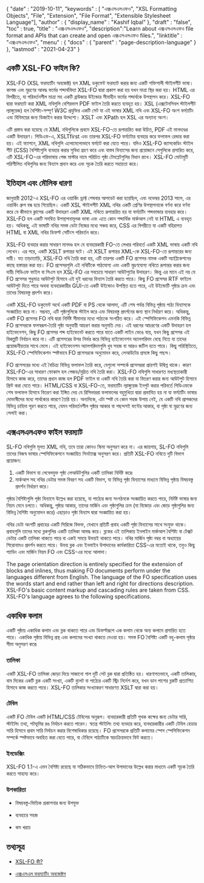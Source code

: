 {
  "date" : "2019-10-11",
  "keywords" : [ "এক্সএসএলএফও", "XSL Formatting Objects", "File", "Extension", "File Format", "Extensible Stylesheet Language"],
  "author" : {
    "display_name" : "Kashif Iqbal"
},
  "draft" : "false",
  "toc" : true,
  "title" : "এক্সএসএলএফও",
  "description":"Learn about এক্সএসএলএফও file format and APIs that can create and open এক্সএসএলএফও files.",
  "linktitle" : "এক্সএসএলএফও",
  "menu" : {
    "docs" : {
      "parent" : "page-description-language"
}
},
  "lastmod" : "2021-04-23"
}

## একটি XSL-FO ফাইল কি? ##

XSL-FO (XSL ফরম্যাটিং অবজেক্ট) হল XML ডকুমেন্ট ফরম্যাট করার জন্য একটি শক্তিশালী স্টাইলশীট ভাষা। কাগজ এবং মুদ্রণের আবদ্ধ ফর্মের শব্দার্থবিদ্যা XSL-FO দ্বারা প্রকাশ করা হয় যখন মাত্রা স্থির করা হয়। HTML এর বিপরীতে, যা পরিবর্তনশীল মাত্রা সহ একটি ব্রাউজার উইন্ডোর সীমাহীন ফর্মের শব্দার্থকে উপস্থাপন করে। XSL-FO দ্বারা ফরম্যাট করা XML নথিগুলি বেশিরভাগ PDF ফাইল তৈরি করতে ব্যবহৃত হয়। XSL (এক্সটেনসিবল স্টাইলশীট ল্যাঙ্গুয়েজ) হল বৈশিষ্ট্য-সম্পূর্ণ W3C প্রযুক্তির একটি সেট যা এই ভাষার XML নথি এবং XSL-FO অংশ ফর্ম্যাটিং এবং বিনিময়ের জন্য ডিজাইন করার উদ্দেশ্যে। XSLT এবং XPath হল XSL এর অন্যান্য অংশ।

এটি প্রস্তাব করা হয়েছে যে XML নথিগুলিকে প্রথমে XSL-FO-তে রূপান্তরিত করা উচিত, PDF এই মানদণ্ডের একটি উদাহরণ। পিডিএফ-এ, XSLTfirst এবং তারপর XSL-FO ফর্ম্যাটার ব্যবহার করে ফলাফল রেন্ডার করা হয়। এই ফ্যাশনে, XML নথিগুলি এলোমেলোভাবে ফর্ম্যাট করা যেতে পারে। যদিও XSL-FO ক্যাসকেডিং স্টাইল শীট (CSS) বৈশিষ্ট্যগুলি ব্যবহার করার সুবিধা গ্রহণ করে এবং বাস্তব বিন্যাসের জন্য প্রয়োজনে সেগুলিকে প্রসারিত করে, এটি XSL-FO-এর পরিভাষায় পেজ মাস্টার নামে পরিচিত পৃষ্ঠা টেমপ্লেটগুলির বিধান রাখে। XSL-FO মোটামুটি পরিশীলিত নথিগুলির জন্য বিন্যাস প্রদান করে এবং সূচক তৈরি করতে সহায়তা করে।

## ইতিহাস এবং মৌলিক ধারণা ##

জানুয়ারী 2012-এ XSL-FO এর ওয়ার্কিং ড্রাফ্ট শেষবার আপডেট করা হয়েছিল, এবং নভেম্বর 2013 সালে, এর ওয়ার্কিং গ্রুপ বন্ধ হয়ে গিয়েছিল। একটি XSL স্টাইলশীট XML নথির একটি শ্রেণির উপস্থাপনাকে বর্ণনা করে বর্ণনা করে যে কীভাবে ক্লাসের একটি উদাহরণ একটি XML নথিতে রূপান্তরিত হয় যা ফর্ম্যাটিং শব্দভান্ডার ব্যবহার করে। XSL-FO হল একটি সমন্বিত উপস্থাপনামূলক ভাষা এবং এতে কোন শব্দার্থিক মার্কআপ নেই যা HTML এ ব্যবহৃত হয়। অধিকন্তু, এই ভাষাটি নথির সমস্ত ডেটা নিজের মধ্যে সঞ্চয় করে, CSS এর বিপরীতে যা একটি বহিরাগত HTML বা XML নথির ডিফল্ট সেটিংস পরিবর্তন করে।

XSL-FO ব্যবহার করার সাধারণ মানদণ্ড হল যে ব্যবহারকারী FO-তে লেখার পরিবর্তে একটি XML ভাষায় একটি নথি লেখেন। এর পরে, একটি XSLT রূপান্তর ঘটে। এই XSLT রূপান্তর XML-কে XSL-FO-তে রূপান্তরের জন্য দায়ী। যত তাড়াতাড়ি, XSL-FO নথি তৈরি করা হয়, এটি তারপর একটি FO প্রসেসর নামক একটি অ্যাপ্লিকেশনের কাছে হস্তান্তর করা হয়। FO প্রসেসরগুলি এই নথিটিকে পাঠযোগ্য এবং একটি মুদ্রণযোগ্য নথিতে রূপান্তর করার জন্য দায়ী৷ পিডিএফ ফাইল বা পিএস হল XSL-FO এর সবচেয়ে সাধারণ আউটপুটের উদাহরণ। কিন্তু এর মানে এই নয় যে FO প্রসেসর শুধুমাত্র আউটপুট হিসাবে এই দুই ধরনের বিন্যাস তৈরি করতে পারে। কিছু FO প্রসেসর RTF ফাইলে আউটপুট দিতে পারে অথবা ব্যবহারকারীর GUI-তে একটি উইন্ডোও উপস্থিত হতে পারে, এই উইন্ডোটি পৃষ্ঠার ক্রম এবং তাদের বিষয়বস্তু প্রদর্শন করে।

একটি XSL-FO ডকুমেন্ট অর্থে একটি PDF বা PS থেকে আলাদা, এটি শেষ পর্যন্ত বিভিন্ন পৃষ্ঠায় পাঠ্য বিন্যাসকে সংজ্ঞায়িত করে না। সম্ভবত, এটি পৃষ্ঠাগুলিকে স্টাইল করে এবং বিষয়বস্তু প্রদর্শনের জন্য স্থান নির্ধারণ করে। অধিকন্তু, একটি FO প্রসেসর FO নথি দ্বারা নির্দিষ্ট সীমানার মধ্যে পাঠ্যকে সংগঠিত করে। এই স্পেসিফিকেশন এমনকি বিভিন্ন FO প্রসেসরকে ফলস্বরূপ-তৈরি পৃষ্ঠা অনুযায়ী আচরণ করার অনুমতি দেয়। এই ধরনের আচরণের একটি উদাহরণ হল হাইফেনেশন, কিছু FO প্রসেসর শব্দ হাইফেনেট করতে পারে যাতে একটি লাইন ভেঙে যায়, যখন কিছু প্রসেসর এই বিকল্পটি নির্বাচন করে না। এটি প্রসেসরের উপর নির্ভর করে বিভিন্ন হাইফেনেশন অ্যালগরিদম বেছে নিতে যা তাদের প্রয়োজনীয়তার সাথে মেলে। এই হাইফেনেশন অ্যালগরিদমগুলি খুব সহজ বা আরও জটিল হতে পারে। কিছু পরিস্থিতিতে, XSL-FO স্পেসিফিকেশন স্পষ্টভাবে FO প্রসেসরকে অনুমোদন করে, লেআউটের প্রসঙ্গে কিছু পছন্দ।

FO প্রসেসরের মধ্যে এই বৈচিত্র্য বিভিন্ন ফলাফল তৈরি করে, যেগুলো সম্পর্কে প্রসেসররা প্রায়শই উদ্বিগ্ন থাকে। কারণ XSL-FO-এর সাধারণ ফোকাস হল পেজড/মুদ্রিত নথি তৈরি করা। XSL-FO নথিগুলি সাধারণত মধ্যস্থতাকারী হিসাবে কাজ করে, তাদের প্রধান কাজ হল PDF ফাইল বা একটি নথি তৈরি করা যা বিতরণ করার জন্য আউটপুট হিসাবে প্রিন্ট করা যেতে পারে। HTML/CSS বা XSL-FO-তে, ফরম্যাটিং ল্যাঙ্গুয়েজ ইনপুট করার পরিবর্তে পিডিএফকে শেষ ফলাফল হিসাবে বিতরণ করা ইঙ্গিত দেয় যে রিসিভাররা ফলাফলের বহুমুখিতা দ্বারা প্রভাবিত হয় না যা ফর্ম্যাটিং ভাষার দোভাষীদের মধ্যে পার্থক্যের কারণে তৈরি হয়। অন্যদিকে, এটা স্পষ্ট যে কোন সহজ উপায় নেই, যে একটি নথি প্রাপকদের বিভিন্ন চাহিদা পূরণ করতে পারে, যেমন পরিবর্তনশীল পৃষ্ঠার আকার বা পছন্দসই ফন্টের আকার, বা পৃষ্ঠা বা মুদ্রণের জন্য সেলাই করা।

## এক্সএসএলএফও ফাইল ফরম্যাট ##

SL-FO নথিগুলি মূলত XML নথি, তবে তারা কোনও স্কিমা অনুসরণ করে না। এর জায়গায়, SL-FO নথিগুলি তাদের নিজস্ব ভাষার স্পেসিফিকেশনে সংজ্ঞায়িত সিনট্যাক্স অনুসরণ করে। প্রতিটি XSL-FO নথিতে দুটি বিভাগ প্রয়োজন:

1. একটি বিভাগ যা লেবেলযুক্ত পৃষ্ঠা লেআউটগুলির একটি তালিকা নির্দিষ্ট করে৷
1. মার্কআপ সহ নথির ডেটার সমস্ত বিবরণ সহ একটি বিভাগ, যা বিভিন্ন পৃষ্ঠা বিন্যাসের মাধ্যমে বিভিন্ন পৃষ্ঠায় বিষয়বস্তু প্রদর্শন নির্ধারণ করে।

পৃষ্ঠার বৈশিষ্ট্যগুলি পৃষ্ঠা বিন্যাসে উল্লেখ করা হয়েছে, যা পাঠ্যের জন্য সংগঠনকে সংজ্ঞায়িত করতে পারে, নির্দিষ্ট ভাষার জন্য নিয়ম মেনে চলতে। অধিকন্তু, পৃষ্ঠার আকার, তাদের মার্জিন এবং পৃষ্ঠাগুলির ক্রম (যা বিজোড় এবং জোড় পৃষ্ঠাগুলির জন্য বিভিন্ন বৈশিষ্ট্য অনুমোদন করে) এছাড়াও পৃষ্ঠা বিন্যাস দ্বারা সংজ্ঞায়িত করা হয়।

নথির ডেটা অংশটি প্রবাহের একটি সিরিজে বিভক্ত, যেখানে প্রতিটি প্রবাহ একটি পৃষ্ঠা বিন্যাসের সাথে সংযুক্ত থাকে। প্রবাহগুলি তাদের মধ্যে ব্লকগুলির একটি তালিকা আবদ্ধ করে। ব্লকের এই তালিকায় ইনলাইন মার্কআপ বৈশিষ্ট্য বা টেক্সট ডেটার একটি তালিকা থাকতে পারে বা একই সময়ে উভয়ই থাকতে পারে। নথির মার্জিন পৃষ্ঠা নম্বর বা অধ্যায়ের শিরোনামও প্রদর্শন করতে পারে। উভয় ব্লক এবং ইনলাইন উপাদানের কার্যকারিতা CSS-এর মতোই থাকে, তবুও কিছু প্যাডিং এবং মার্জিন নিয়ম FO এবং CSS-এর মধ্যে আলাদা।

The page orientation direction is entirely specified for the extension of blocks and inlines, thus making FO documents perform under the languages different from English. The language of the FO specification uses the words start and end rather than left and right for directions description. XSL-FO's basic content markup and cascading rules are taken from CSS. XSL-FO's language agrees to the following specifications.

## একাধিক কলাম ##

একটি পৃষ্ঠায় একাধিক কলাম এবং ব্লক থাকতে পারে এবং ডিফল্টরূপে এক কলাম থেকে অন্য কলামে প্রসারিত হতে পারে। একাধিক পৃষ্ঠায় বিভিন্ন প্রস্থ এবং কলামের সংখ্যা থাকতে দেওয়া হয়। সমস্ত FO বৈশিষ্ট্য একটি বহু-কলাম পৃষ্ঠার সীমা অনুসরণ করে৷

### তালিকা ###

একটি XSL-FO তালিকা জোড়া দিয়ে সাজানো গাল দুটি সেট ব্লক দ্বারা প্রতিষ্ঠিত হয়। ধারণাগতভাবে, একটি তালিকায়, বাম দিকের একটি ব্লক একটি সংখ্যা, একটি বুলেট বা পাঠ্যের একটি স্ট্রিং নির্দেশ করে, যখন ডান পাশের ব্লকটি প্রত্যাশিত হিসাবে কাজ করতে পারে। XSL-FO তালিকার সংখ্যাকরণ সাধারণত XSLT দ্বারা করা হয়।

### টেবিল ###

একটি FO টেবিল একটি HTML/CSS টেবিলের অনুরূপ। ব্যবহারকারী প্রতিটি পৃথক কক্ষের জন্য ডেটার সারি, স্টাইলিং তথ্য, পটভূমির রঙ নির্বাচন করতে পারেন। স্বতন্ত্র স্টাইলিং তথ্য ব্যবহার করে, ব্যবহারকারীর একটি টেবিল হেডার সারি হিসাবে প্রথম সারি নির্বাচন করার বিশেষাধিকার রয়েছে। FO প্রসেসরকে প্রতিটি কলামের স্পেস স্পেসিফিকেশন সম্পর্কে স্পষ্টভাবে অবহিত করা যেতে পারে, বা টেবিলে পাঠ্যটিকে স্বয়ংক্রিয়ভাবে ফিট করতে।

### ইনডেক্সিং ###

XSL-FO 1.1-এ এমন বৈশিষ্ট্য রয়েছে যা সঠিকভাবে চিহ্নিত-আপ উপাদানের উল্লেখ করার মাধ্যমে একটি সূচক তৈরি করতে সাহায্য করে।

### উপকারিতা ###

* বিষয়বস্তু-ভিত্তিক প্রকাশনার জন্য উপযুক্ত

* ব্যবহারে সহজ

* কম খরচে


## তথ্যসূত্র ##

* [XSL-FO কী?](https://www.xml.com/articles/2017/01/01/what-is-xsl-fo/)

* [এক্সএসএল ফরম্যাটিং অবজেক্টস](https://en.wikipedia.org/wiki/XSL_Formatting_Objects)


